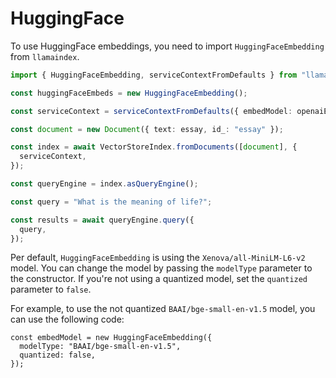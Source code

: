 # HuggingFace

To use HuggingFace embeddings, you need to import `HuggingFaceEmbedding` from `llamaindex`.

```ts
import { HuggingFaceEmbedding, serviceContextFromDefaults } from "llamaindex";

const huggingFaceEmbeds = new HuggingFaceEmbedding();

const serviceContext = serviceContextFromDefaults({ embedModel: openaiEmbeds });

const document = new Document({ text: essay, id_: "essay" });

const index = await VectorStoreIndex.fromDocuments([document], {
  serviceContext,
});

const queryEngine = index.asQueryEngine();

const query = "What is the meaning of life?";

const results = await queryEngine.query({
  query,
});
```

Per default, `HuggingFaceEmbedding` is using the `Xenova/all-MiniLM-L6-v2` model. You can change the model by passing the `modelType` parameter to the constructor.
If you're not using a quantized model, set the `quantized` parameter to `false`.

For example, to use the not quantized `BAAI/bge-small-en-v1.5` model, you can use the following code:

```
const embedModel = new HuggingFaceEmbedding({
  modelType: "BAAI/bge-small-en-v1.5",
  quantized: false,
});
```
